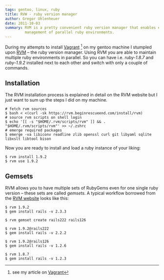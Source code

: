 ```yaml
---
tags: gentoo, linux, ruby
title: RVW - ruby version manager
author: Gregor Uhlenheuer
date: 2011-10-03
summary: RVM is a pretty convenient ruby version manager that enables easy
         management of parallel ruby environments.
---
```

During my attempts to install [Vagrant][1] [^1] on my gentoo machine I stumpled
upon [RVM][2] – the ruby version manager. Using RVM you are able to maintain
multiple ruby environments in parallel. So you can have i.e. *ruby-1.8.7* and
*ruby-1.9.2* installed next to each other and switch with only a couple of
commands.

Installation
------------

The RVM installation process is explained in detail on the RVM website but I
just want to sum up the steps I did on my machine.

~~~ {.bash}
# fetch rvm sources
$ bash < <(curl -sk https://rvm.beginrescueend.com/install/rvm)
# source rvm scripts on shell login
$ echo '[[ -s "$HOME/.rvm/scripts/rvm" ]] && . "$HOME/.rvm/scripts/rvm"' >> ~/.zshrc
# emerge required packages
$ emerge -va libiconv readline zlib openssl curl git libyaml sqlite libxslt libtool bison
~~~

Now you are ready to install and load a ruby instance of your liking:

~~~ {.bash}
$ rvm install 1.9.2
$ rvm use 1.9.2
~~~

Gemsets
-------

RVM allows you to have multiple sets of RubyGems even for one single ruby
version – these sets are called *gemsets*. A typical workflow borrowed from the
[RVM website][3] looks like this:

~~~ {.bash}
$ rvm 1.9.2
$ gem install rails -v 2.3.3

$ rvm gemset create rails222 rails126

$ rvm 1.9.2@rails222
$ gem install rails -v 2.2.2

$ rvm 1.9.2@rails126
$ gem install rails -v 1.2.6

$ rvm 1.8.7
$ gem install rails -v 1.2.3
~~~


[^1]: see my article on [Vagrant][4]

[1]: http://vagrantup.com
[2]: http://beginrescueend.com
[3]: http://beginrescueend.com/gemsets/basics/
[4]: /2011-10-03-vagrant_virtualbox_console_wrapper/
